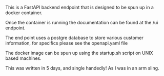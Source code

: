 This is a FastAPI backend endpoint that is designed to be spun up in a docker container.

Once the container is running the documentation can be found at the /ui endpoint.

The end point uses a postgre database to store various customer information, for specifics please see the openapi.yaml file

The docker image can be spun up using the startup.sh script on UNIX based machines.

This was written in 5 days, and single handedly! As I was in an arm sling.
